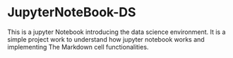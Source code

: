 # JupyterNoteBook-DS
This is a jupyter Notebook introducing the data science environment.
It is a simple project work to understand how jupyter notebook works and implementing The Markdown cell functionalities.
